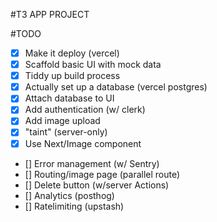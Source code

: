 #T3 APP PROJECT

#TODO

- [x] Make it deploy (vercel)
- [x] Scaffold basic UI with mock data
- [x] Tiddy up build process
- [x] Actually set up a database (vercel postgres)
- [x] Attach database to UI
- [x] Add authentication (w/ clerk)
- [x] Add image upload
- [x] "taint" (server-only)
- [x] Use Next/Image component
- [] Error management (w/ Sentry)
- [] Routing/image page (parallel route)
- [] Delete button (w/server Actions)
- [] Analytics (posthog)
- [] Ratelimiting (upstash)
